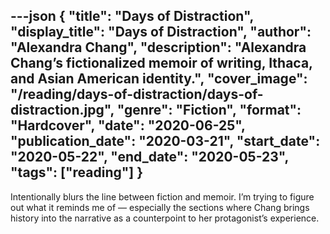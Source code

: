 ---json
{
  "title": "Days of Distraction",
  "display_title": "Days of Distraction",
  "author": "Alexandra Chang",
  "description": "Alexandra Chang’s fictionalized memoir of writing, Ithaca, and Asian American identity.",
  "cover_image": "/reading/days-of-distraction/days-of-distraction.jpg",
  "genre": "Fiction",
  "format": "Hardcover",
  "date": "2020-06-25",
  "publication_date": "2020-03-21",
  "start_date": "2020-05-22",
  "end_date": "2020-05-23",
  "tags": ["reading"]
}
---

Intentionally blurs the line between fiction and memoir. I’m trying to figure out what it reminds me of — especially the sections where Chang brings history into the narrative as a counterpoint to her protagonist’s experience.
